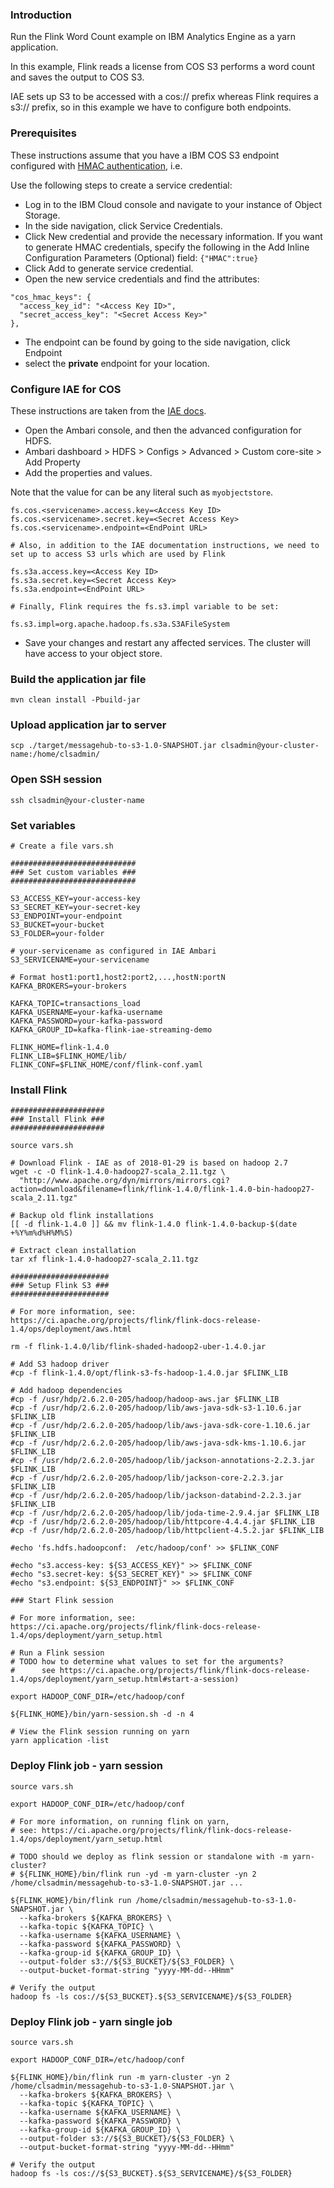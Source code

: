 
### Introduction

Run the Flink Word Count example on IBM Analytics Engine as a yarn application.  

In this example, Flink reads a license from COS S3 performs a word count and saves the output to COS S3.

IAE sets up S3 to be accessed with a cos:// prefix whereas Flink requires a s3:// prefix, so in this example we have to configure both endpoints.

### Prerequisites

These instructions assume that you have a IBM COS S3 endpoint configured with [HMAC authentication](https://console.bluemix.net/docs/services/cloud-object-storage/iam/service-credentials.html#service-credentials), i.e.

Use the following steps to create a service credential:

 - Log in to the IBM Cloud console and navigate to your instance of Object Storage.
 - In the side navigation, click Service Credentials.
 - Click New credential and provide the necessary information. If you want to generate HMAC credentials, specify the following in the Add Inline Configuration Parameters (Optional) field: `{"HMAC":true}`
 - Click Add to generate service credential.
 - Open the new service credentials and find the attributes:
 
```
"cos_hmac_keys": {
  "access_key_id": "<Access Key ID>",
  "secret_access_key": "<Secret Access Key>"
},
```
 - The endpoint can be found by going to the side navigation, click Endpoint
 - select the **private** endpoint for your location.

### Configure IAE for COS

These instructions are taken from the [IAE docs](https://console.bluemix.net/docs/services/AnalyticsEngine/configure-COS-S3-object-storage.html#configuring-clusters-to-work-with-ibm-cos-s3-object-stores).

 - Open the Ambari console, and then the advanced configuration for HDFS.
 - Ambari dashboard > HDFS > Configs > Advanced > Custom core-site > Add Property
 - Add the properties and values.
 
 Note that the value for <servicename> can be any literal such as `myobjectstore`.

```
fs.cos.<servicename>.access.key=<Access Key ID>
fs.cos.<servicename>.secret.key=<Secret Access Key>
fs.cos.<servicename>.endpoint=<EndPoint URL>

# Also, in addition to the IAE documentation instructions, we need to set up to access S3 urls which are used by Flink

fs.s3a.access.key=<Access Key ID>
fs.s3a.secret.key=<Secret Access Key>
fs.s3a.endpoint=<EndPoint URL>

# Finally, Flink requires the fs.s3.impl variable to be set:

fs.s3.impl=org.apache.hadoop.fs.s3a.S3AFileSystem
```

 - Save your changes and restart any affected services. The cluster will have access to your object store.
 
### Build the application jar file

    mvn clean install -Pbuild-jar
    
### Upload application jar to server

    scp ./target/messagehub-to-s3-1.0-SNAPSHOT.jar clsadmin@your-cluster-name:/home/clsadmin/

### Open SSH session

    ssh clsadmin@your-cluster-name
    
### Set variables

    # Create a file vars.sh

    ############################
    ### Set custom variables ###
    ############################

    S3_ACCESS_KEY=your-access-key
    S3_SECRET_KEY=your-secret-key
    S3_ENDPOINT=your-endpoint
    S3_BUCKET=your-bucket
    S3_FOLDER=your-folder
    
    # your-servicename as configured in IAE Ambari
    S3_SERVICENAME=your-servicename
    
    # Format host1:port1,host2:port2,...,hostN:portN
    KAFKA_BROKERS=your-brokers
    
    KAFKA_TOPIC=transactions_load
    KAFKA_USERNAME=your-kafka-username
    KAFKA_PASSWORD=your-kafka-password
    KAFKA_GROUP_ID=kafka-flink-iae-streaming-demo
    
    FLINK_HOME=flink-1.4.0
    FLINK_LIB=$FLINK_HOME/lib/
    FLINK_CONF=$FLINK_HOME/conf/flink-conf.yaml

### Install Flink

    #####################
    ### Install Flink ###
    #####################
    
    source vars.sh

    # Download Flink - IAE as of 2018-01-29 is based on hadoop 2.7
    wget -c -O flink-1.4.0-hadoop27-scala_2.11.tgz \
      "http://www.apache.org/dyn/mirrors/mirrors.cgi?action=download&filename=flink/flink-1.4.0/flink-1.4.0-bin-hadoop27-scala_2.11.tgz"

    # Backup old flink installations
    [[ -d flink-1.4.0 ]] && mv flink-1.4.0 flink-1.4.0-backup-$(date +%Y%m%d%H%M%S)
    
    # Extract clean installation
    tar xf flink-1.4.0-hadoop27-scala_2.11.tgz
  
    ######################
    ### Setup Flink S3 ###
    ######################
    
    # For more information, see: https://ci.apache.org/projects/flink/flink-docs-release-1.4/ops/deployment/aws.html
    
    rm -f flink-1.4.0/lib/flink-shaded-hadoop2-uber-1.4.0.jar
    
    # Add S3 hadoop driver
    #cp -f flink-1.4.0/opt/flink-s3-fs-hadoop-1.4.0.jar $FLINK_LIB
    
    # Add hadoop dependencies
    #cp -f /usr/hdp/2.6.2.0-205/hadoop/hadoop-aws.jar $FLINK_LIB
    #cp -f /usr/hdp/2.6.2.0-205/hadoop/lib/aws-java-sdk-s3-1.10.6.jar $FLINK_LIB
    #cp -f /usr/hdp/2.6.2.0-205/hadoop/lib/aws-java-sdk-core-1.10.6.jar $FLINK_LIB
    #cp -f /usr/hdp/2.6.2.0-205/hadoop/lib/aws-java-sdk-kms-1.10.6.jar $FLINK_LIB
    #cp -f /usr/hdp/2.6.2.0-205/hadoop/lib/jackson-annotations-2.2.3.jar $FLINK_LIB
    #cp -f /usr/hdp/2.6.2.0-205/hadoop/lib/jackson-core-2.2.3.jar $FLINK_LIB
    #cp -f /usr/hdp/2.6.2.0-205/hadoop/lib/jackson-databind-2.2.3.jar $FLINK_LIB
    #cp -f /usr/hdp/2.6.2.0-205/hadoop/lib/joda-time-2.9.4.jar $FLINK_LIB
    #cp -f /usr/hdp/2.6.2.0-205/hadoop/lib/httpcore-4.4.4.jar $FLINK_LIB
    #cp -f /usr/hdp/2.6.2.0-205/hadoop/lib/httpclient-4.5.2.jar $FLINK_LIB
    
    #echo 'fs.hdfs.hadoopconf:  /etc/hadoop/conf' >> $FLINK_CONF
    
    #echo "s3.access-key: ${S3_ACCESS_KEY}" >> $FLINK_CONF
    #echo "s3.secret-key: ${S3_SECRET_KEY}" >> $FLINK_CONF
    #echo "s3.endpoint: ${S3_ENDPOINT}" >> $FLINK_CONF
    
    ### Start Flink session

    # For more information, see: https://ci.apache.org/projects/flink/flink-docs-release-1.4/ops/deployment/yarn_setup.html

    # Run a Flink session
    # TODO how to determine what values to set for the arguments?
    #      see https://ci.apache.org/projects/flink/flink-docs-release-1.4/ops/deployment/yarn_setup.html#start-a-session)
    
    export HADOOP_CONF_DIR=/etc/hadoop/conf
   
    ${FLINK_HOME}/bin/yarn-session.sh -d -n 4

    # View the Flink session running on yarn
    yarn application -list

### Deploy Flink job - yarn session

    source vars.sh

    export HADOOP_CONF_DIR=/etc/hadoop/conf

    # For more information, on running flink on yarn, 
    # see: https://ci.apache.org/projects/flink/flink-docs-release-1.4/ops/deployment/yarn_setup.html
    
    # TODO should we deploy as flink session or standalone with -m yarn-cluster?
    # ${FLINK_HOME}/bin/flink run -yd -m yarn-cluster -yn 2 /home/clsadmin/messagehub-to-s3-1.0-SNAPSHOT.jar ...
       
    ${FLINK_HOME}/bin/flink run /home/clsadmin/messagehub-to-s3-1.0-SNAPSHOT.jar \
      --kafka-brokers ${KAFKA_BROKERS} \
      --kafka-topic ${KAFKA_TOPIC} \
      --kafka-username ${KAFKA_USERNAME} \
      --kafka-password ${KAFKA_PASSWORD} \
      --kafka-group-id ${KAFKA_GROUP_ID} \
      --output-folder s3://${S3_BUCKET}/${S3_FOLDER} \
      --output-bucket-format-string "yyyy-MM-dd--HHmm"

    # Verify the output
    hadoop fs -ls cos://${S3_BUCKET}.${S3_SERVICENAME}/${S3_FOLDER}

### Deploy Flink job - yarn single job

    source vars.sh

    export HADOOP_CONF_DIR=/etc/hadoop/conf

    ${FLINK_HOME}/bin/flink run -m yarn-cluster -yn 2 /home/clsadmin/messagehub-to-s3-1.0-SNAPSHOT.jar \
      --kafka-brokers ${KAFKA_BROKERS} \
      --kafka-topic ${KAFKA_TOPIC} \
      --kafka-username ${KAFKA_USERNAME} \
      --kafka-password ${KAFKA_PASSWORD} \
      --kafka-group-id ${KAFKA_GROUP_ID} \
      --output-folder s3://${S3_BUCKET}/${S3_FOLDER} \
      --output-bucket-format-string "yyyy-MM-dd--HHmm"

    # Verify the output
    hadoop fs -ls cos://${S3_BUCKET}.${S3_SERVICENAME}/${S3_FOLDER}
